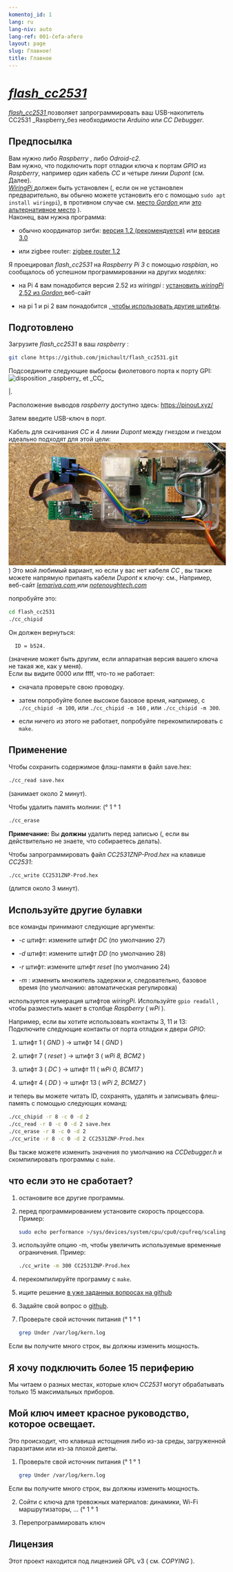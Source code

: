 ```yaml
---
komentoj_id: 1
lang: ru
lang-niv: auto
lang-ref: 001-ĉefa-afero
layout: page
slug: Главное!
title: Главное
---
```


# [ _flash\_cc2531_ ](https://github.com/jmichault/flash_cc2531)
 [ _flash\_cc2531_ ](https://github.com/jmichault/flash_cc2531) позволяет запрограммировать ваш USB-накопитель CC2531 _Raspberry_без необходимости _Arduino_ или _CC Debugger_.  

## Предпосылка
Вам нужно либо _Raspberry_ , либо _Odroid-c2_.  
Вам нужно, что подключить порт отладки ключа к портам _GPIO_ из _Raspberry_, например один кабель _CC_ и четыре линии _Dupont_ (см. Далее).   
[ _WiringPi_ ](http://wiringpi.com/) должен быть установлен \(, если он не установлен предварительно, вы обычно можете установить его с помощью `sudo apt install wiringpi`), в противном случае см. [место _Gordon_ ](http://wiringpi.com/) или [это альтернативное место](https://github.com/WiringPi/WiringPi) \).  
Наконец, вам нужна программа:

* обычно координатор зигби: [ версия 1.2 (рекомендуется)](https://github.com/Koenkk/Z-Stack-firmware/raw/master/coordinator/Z-Stack_Home_1.2/bin/default/) или [версия 3.0](https://github.com/Koenkk/Z-Stack-firmware/tree/master/coordinator/Z-Stack_3.0.x/bin)


* или zigbee router: [zigbee router 1.2](https://github.com/Koenkk/Z-Stack-firmware/tree/master/router/CC2531/bin)



Я проецировал _flash\_cc2531_ на _Raspberry Pi 3_ с помощью _raspbian_, но сообщалось об успешном программировании на других моделях:

 * на Pi 4 вам понадобится версия 2.52 из _wiringpi_ :  [установить _wiringPi_ 2,52 из _Gordon_ ](http://wiringpi.com/wiringpi-updated-to-2-52-for-the-raspberry-pi-4b/)веб-сайт


 * на pi 1 и pi 2 вам понадобится [, чтобы использовать другие штифты](#uzi_aliajn_pinglojn).



## Подготовлено

Загрузите _flash\_cc2531_ в ваш _raspberry_ :
```bash
git clone https://github.com/jmichault/flash_cc2531.git
```

Подсоедините следующие выбросы фиолетового порта к порту GPI:
![](/public/raspberry-cc.png "disposition _raspberry_ et _CC_") 

|.  

Расположение выводов _raspberry_ доступно здесь: <https://pinout.xyz/>


Затем введите USB-ключ в порт.  

Кабель для скачивания _CC_ и 4 линии _Dupont_ между гнездом и гнездом идеально подходят для этой цели:
![фотография ключа и _raspberry_ ](https://github.com/jmichault/files/raw/master/Raspberry-CC2531.jpg))
Это мой любимый вариант, но если у вас нет кабеля _CC_ , вы также можете напрямую припаять кабели _Dupont_ к ключу: см., Например, веб-сайт [ _lemariva.com_ ](https://lemariva.com/blog/2019/08/zigbee-flashing-cc2531-using-raspberry-pi-without-cc-debugger) или [ _notenoughtech.com_ ](https://notenoughtech.com/home-automation/flashing-cc2531-without-cc-debugger )


попробуйте это:
```bash
cd flash_cc2531
./cc_chipid
```
Он должен вернуться:
```
  ID = b524.
```
(значение может быть другим, если аппаратная версия вашего ключа не такая же, как у меня).  
Если вы видите 0000 или ffff, что-то не работает:

 * сначала проверьте свою проводку.


 * затем попробуйте более высокое базовое время, например, с `./cc_chipid -m 100`, или `./cc_chipid -m 160` , или `./cc_chipid -m 300`.


 * если ничего из этого не работает, попробуйте перекомпилировать с `make`.



## Применение
Чтобы сохранить содержимое флэш-памяти в файл save.hex:
```bash
./cc_read save.hex
```
(занимает около 2 минут).  

Чтобы удалить память молнии: (° 1 ° 1
```bash
./cc_erase
```
**Примечание:** Вы **должны** удалить перед записью (, если вы действительно не знаете, что собираетесь делать).

Чтобы запрограммировать файл _CC2531ZNP-Prod.hex_ на клавише _CC2531_:
```bash
./cc_write CC2531ZNP-Prod.hex
```
(длится около 3 минут).

<a id="uzi_aliajn_pinglojn"></a>

## Используйте другие булавки

все команды принимают следующие аргументы:

 * _-c_ штифт: измените штифт _DC_ (по умолчанию 27)


 * _-d_ штифт: измените штифт _DD_ (по умолчанию 28)


 * _-r_ штифт: измените штифт _reset_ (по умолчанию 24)


 * _-m_ : изменить множитель задержки и, следовательно, базовое время (по умолчанию: автоматическая регулировка)



используется нумерация штифтов _wiringPi_. Используйте `gpio readall` , чтобы разместить макет в столбце _Raspberry_ ( _wPi_ ).

Например, если вы хотите использовать контакты 3, 11 и 13:  
Подключите следующие контакты от порта отладки к двери _GPIO_:

 1. штифт 1 ( _GND_ ) -> штифт 14 ( _GND_ )


 2. штифт 7 ( _reset_ ) -> штифт 3 ( _wPi 8, BCM2_ )


 3. штифт 3 ( _DC_ ) -> штифт 11 ( _wPi 0, BCM17_ )


 4. штифт 4 ( _DD_ ) -> штифт 13 ( _wPi 2, BCM27_ )



и теперь вы можете читать ID, сохранять, удалять и записывать флеш-память с помощью следующих команд:
```bash
./cc_chipid -r 8 -c 0 -d 2
./cc_read -r 8 -c 0 -d 2 save.hex
./cc_erase -r 8 -c 0 -d 2
./cc_write -r 8 -c 0 -d 2 CC2531ZNP-Prod.hex
```

Вы также можете изменить значения по умолчанию на _CCDebugger.h_ и скомпилировать программы с `make`.

## что если это не сработает?

1. остановите все другие программы.


2. перед программированием установите скорость процессора. Пример:



   ```bash
   sudo echo performance >/sys/devices/system/cpu/cpu0/cpufreq/scaling_governor
   ```
3. используйте опцию -m, чтобы увеличить используемые временные ограничения. Пример:



   ```bash
   ./cc_write -m 300 CC2531ZNP-Prod.hex
   ```
4. перекомпилируйте программу с `make`.



5. ищите решение [в уже заданных вопросах на github](https://github.com/jmichault/flash_cc2531/issues?q=is%3Aissue)



6. Задайте свой вопрос о [github](https://github.com/jmichault/flash_cc2531/issues/new/choose).



7. Проверьте свой источник питания (° 1 ° 1


    
   ```bash
   grep Under /var/log/kern.log
   ```
Если вы получите много строк, вы должны изменить мощность.  

## Я хочу подключить более 15 периферию
Мы читаем о разных местах, которые ключ _CC2531_ могут обрабатывать только 15 максимальных приборов.  

## Мой ключ имеет красное руководство, которое освещает.
Это происходит, что клавиша истощения либо из-за среды, загруженной паразитами или из-за плохой диеты.  

1. Проверьте свой источник питания (° 1 ° 1


    
   ```bash
   grep Under /var/log/kern.log
   ```
Если вы получите много строк, вы должны изменить мощность.  

2. Сойти с ключа для тревожных материалов: динамики, Wi-Fi маршрутизаторы, ... (° 1 ° 1



3. Перепрограммировать ключ


 


## Лицензия

Этот проект находится под лицензией GPL v3 ( см. _COPYING_ ).
